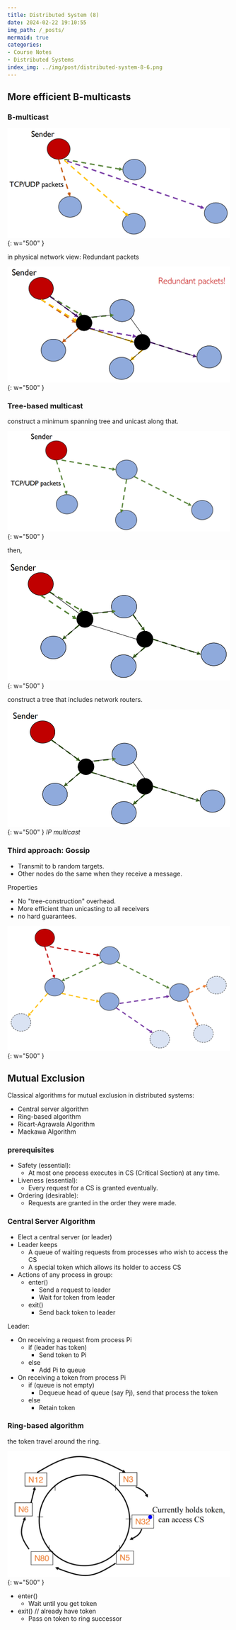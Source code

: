 ```yaml
---
title: Distributed System (8)
date: 2024-02-22 19:10:55
img_path: /_posts/
mermaid: true
categories:
- Course Notes
- Distributed Systems
index_img: ../img/post/distributed-system-8-6.png
---
```


## More efficient B-multicasts

### B-multicast

![](../img/post/distributed-system-8.png){: w="500" }

in physical network view: Redundant packets

![](../img/post/distributed-system-8-1.png){: w="500" }

### Tree-based multicast

construct a minimum spanning tree and unicast along that.

![](../img/post/distributed-system-8-2.png){: w="500" }

then,

![](../img/post/distributed-system-8-3.png){: w="500" }

construct a tree that includes network routers.

![IP multicast](../img/post/distributed-system-8-4.png){: w="500" }
_IP multicast_

### Third approach: Gossip

- Transmit to b random targets.
- Other nodes do the same when they receive a message.

Properties

- No "tree-construction" overhead.
- More efficient than unicasting to all receivers
- no hard guarantees.

![](../img/post/distributed-system-8-5.png){: w="500" }


## Mutual Exclusion

Classical algorithms for mutual exclusion in distributed systems:

- Central server algorithm
- Ring-based algorithm
- Ricart-Agrawala Algorithm
- Maekawa Algorithm

### prerequisites

- Safety (essential):
  - At most one process executes in CS (Critical Section) at any time.
- Liveness (essential):
  - Every request for a CS is granted eventually.
- Ordering (desirable):
  - Requests are granted in the order they were made.

### Central Server Algorithm

- Elect a central server (or leader)
- Leader keeps
  - A queue of waiting requests from processes who wish to access the CS
  - A special token which allows its holder to access CS
- Actions of any process in group:
  - enter()
    - Send a request to leader
    - Wait for token from leader
  - exit()
    - Send back token to leader

Leader:

- On receiving a request from process Pi
  - if (leader has token)
    - Send token to Pi
  - else
    - Add Pi to queue
- On receiving a token from process Pi
  - if (queue is not empty)
    - Dequeue head of queue (say Pj), send that process the token
  - else
    - Retain token

### Ring-based algorithm

the token travel around the ring.

![](../img/post/distributed-system-8-6.png){: w="500" }

- enter()
  - Wait until you get token
- exit() // already have token
  - Pass on token to ring successor
